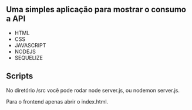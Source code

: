 ## Uma simples aplicação para mostrar o consumo a API

 * HTML
 * CSS
 * JAVASCRIPT
 * NODEJS
 * SEQUELIZE
 

## Scripts

No diretório /src você pode rodar node server.js, ou nodemon server.js.

Para o frontend apenas abrir o index.html.

